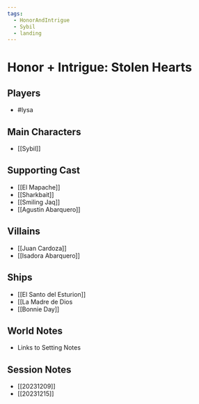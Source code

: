 ```yaml
---
tags:
  - HonorAndIntrigue
  - Sybil
  - landing
---
```


# Honor + Intrigue: Stolen Hearts
## Players
- #lysa 
## Main Characters
- [[Sybil]]
## Supporting Cast
- [[El Mapache]]
- [[Sharkbait]]
- [[Smiling Jaq]]
- [[Agustin Abarquero]]
## Villains
- [[Juan Cardoza]]
- [[Isadora Abarquero]]
## Ships
- [[El Santo del Esturion]]
- [[La Madre de Dios
- [[Bonnie Day]]
## World Notes
- Links to Setting Notes

## Session Notes
- [[20231209]]
- [[20231215]]